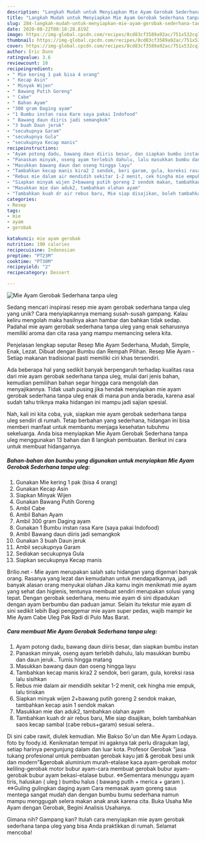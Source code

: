```yaml
---
description: "Langkah Mudah untuk Menyiapkan Mie Ayam Gerobak Sederhana tanpa uleg yang Lezat"
title: "Langkah Mudah untuk Menyiapkan Mie Ayam Gerobak Sederhana tanpa uleg yang Lezat"
slug: 284-langkah-mudah-untuk-menyiapkan-mie-ayam-gerobak-sederhana-tanpa-uleg-yang-lezat
date: 2020-08-22T08:18:28.819Z
image: https://img-global.cpcdn.com/recipes/8cd83cf3589a92ac/751x532cq70/mie-ayam-gerobak-sederhana-tanpa-uleg-foto-resep-utama.jpg
thumbnail: https://img-global.cpcdn.com/recipes/8cd83cf3589a92ac/751x532cq70/mie-ayam-gerobak-sederhana-tanpa-uleg-foto-resep-utama.jpg
cover: https://img-global.cpcdn.com/recipes/8cd83cf3589a92ac/751x532cq70/mie-ayam-gerobak-sederhana-tanpa-uleg-foto-resep-utama.jpg
author: Eric Dunn
ratingvalue: 3.6
reviewcount: 10
recipeingredient:
- " Mie kering 1 pak bisa 4 orang"
- " Kecap Asin"
- " Minyak Wijen"
- " Bawang Putih Goreng"
- " Cabe"
- " Bahan Ayam"
- "300 gram Daging ayam"
- "1 Bumbu instan rasa Kare saya pakai Indofood"
- " Bawang daun diiris jadi semangkok"
- "3 buah Daun jeruk"
- "secukupnya Garam"
- "secukupnya Gula"
- "secukupnya Kecap manis"
recipeinstructions:
- "Ayam potong dadu, bawang daun diiris besar, dan siapkan bumbu instan"
- "Panaskan minyak, oseng ayam terlebih dahulu, lalu masukkan bumbu dan daun jeruk.. Tumis hingga matang"
- "Masukkan bawang daun dan oseng hingga layu"
- "Tambahkan kecap manis kira2 2 sendok, beri garam, gula, koreksi rasa lalu sisihkan"
- "Rebus mie dalam air mendidih sekitar 1-2 menit, cek hingha mie empuk, lalu tiriskan"
- "Siapkan minyak wijen 2+bawang putih goreng 2 sendok makan, tambahkan kecap asin 1 sendok makan"
- "Masukkan mie dan aduk2, tambahkan olahan ayam"
- "Tambahkan kuah dr air rebus baru, Mie siap disajikan, boleh tambahkan saos kecap sambal (cabe rebus+garam) sesuai selera.."
categories:
- Resep
tags:
- mie
- ayam
- gerobak

katakunci: mie ayam gerobak 
nutrition: 190 calories
recipecuisine: Indonesian
preptime: "PT23M"
cooktime: "PT30M"
recipeyield: "2"
recipecategory: Dessert

---
```



![Mie Ayam Gerobak Sederhana tanpa uleg](https://img-global.cpcdn.com/recipes/8cd83cf3589a92ac/751x532cq70/mie-ayam-gerobak-sederhana-tanpa-uleg-foto-resep-utama.jpg)

Sedang mencari inspirasi resep mie ayam gerobak sederhana tanpa uleg yang unik? Cara menyiapkannya memang susah-susah gampang. Kalau keliru mengolah maka hasilnya akan hambar dan bahkan tidak sedap. Padahal mie ayam gerobak sederhana tanpa uleg yang enak seharusnya memiliki aroma dan cita rasa yang mampu memancing selera kita.

Penjelasan lengkap seputar Resep Mie Ayam Sederhana, Mudah, Simple, Enak, Lezat. Dibuat dengan Bumbu dan Rempah Pilihan. Resep Mie Ayam - Setiap makanan tradisional pasti memiliki ciri khas tersendiri.

Ada beberapa hal yang sedikit banyak berpengaruh terhadap kualitas rasa dari mie ayam gerobak sederhana tanpa uleg, mulai dari jenis bahan, kemudian pemilihan bahan segar hingga cara mengolah dan menyajikannya. Tidak usah pusing jika hendak menyiapkan mie ayam gerobak sederhana tanpa uleg enak di mana pun anda berada, karena asal sudah tahu triknya maka hidangan ini mampu jadi sajian spesial.


Nah, kali ini kita coba, yuk, siapkan mie ayam gerobak sederhana tanpa uleg sendiri di rumah. Tetap berbahan yang sederhana, hidangan ini bisa memberi manfaat untuk membantu menjaga kesehatan tubuhmu sekeluarga. Anda bisa menyiapkan Mie Ayam Gerobak Sederhana tanpa uleg menggunakan 13 bahan dan 8 langkah pembuatan. Berikut ini cara untuk membuat hidangannya.

<!--inarticleads1-->

##### Bahan-bahan dan bumbu yang digunakan untuk menyiapkan Mie Ayam Gerobak Sederhana tanpa uleg:

1. Gunakan  Mie kering 1 pak (bisa 4 orang)
1. Gunakan  Kecap Asin
1. Siapkan  Minyak Wijen
1. Gunakan  Bawang Putih Goreng
1. Ambil  Cabe
1. Ambil  Bahan Ayam
1. Ambil 300 gram Daging ayam
1. Gunakan 1 Bumbu instan rasa Kare (saya pakai Indofood)
1. Ambil  Bawang daun diiris jadi semangkok
1. Gunakan 3 buah Daun jeruk
1. Ambil secukupnya Garam
1. Sediakan secukupnya Gula
1. Siapkan secukupnya Kecap manis


Brilio.net - Mie ayam merupakan salah satu hidangan yang digemari banyak orang. Rasanya yang lezat dan kemudahan untuk mendapatkannya, jadi banyak alasan orang menyukai olahan Jika kamu ingin menikmati mie ayam yang sehat dan higienis, tentunya membuat sendiri merupakan solusi yang tepat. Dengan gerobak sederhana, menu mie ayam di sini dipadukan dengan ayam berbumbu dan paduan jamur. Selain itu tekstur mie ayam di sini sedikit lebih Bagi penggemar mie ayam super pedas, wajib mampir ke Mie Ayam Cabe Uleg Pak Radi di Pulo Mas Barat. 

<!--inarticleads2-->

##### Cara membuat Mie Ayam Gerobak Sederhana tanpa uleg:

1. Ayam potong dadu, bawang daun diiris besar, dan siapkan bumbu instan
1. Panaskan minyak, oseng ayam terlebih dahulu, lalu masukkan bumbu dan daun jeruk.. Tumis hingga matang
1. Masukkan bawang daun dan oseng hingga layu
1. Tambahkan kecap manis kira2 2 sendok, beri garam, gula, koreksi rasa lalu sisihkan
1. Rebus mie dalam air mendidih sekitar 1-2 menit, cek hingha mie empuk, lalu tiriskan
1. Siapkan minyak wijen 2+bawang putih goreng 2 sendok makan, tambahkan kecap asin 1 sendok makan
1. Masukkan mie dan aduk2, tambahkan olahan ayam
1. Tambahkan kuah dr air rebus baru, Mie siap disajikan, boleh tambahkan saos kecap sambal (cabe rebus+garam) sesuai selera..


Di sini cabe rawit, diulek kemudian. Mie Bakso So&#39;un dan Mie Ayam Lodaya. foto by foody.id. Kenikmatan tempat ini agaknya tak perlu diragukan lagi, setiap harinya pengunjung dalam dan luar kota. Profesor Gerobak &#34;jasa tukang profesional untuk pembuatan gerobak kayu jati &amp; gerobak besi unik dan modern&#34;&amp;gerobak aluminium murah-etalase kaca ayam-gerobak motor keliling-gerobak motor bubur ayam-cara membuat gerobak bubur ayam-gerobak bubur ayam bekasi-etalase bubur. ⇔Sementara menunggu ayam tiris, haluskan ( uleg ) bumbu halus ( bawang putih + merica + garam ). ⇔Guling gulingkan daging ayam Cara memasak ayam goreng saus mentega sangat mudah dan dengan bumbu bumu sederhana namun mampu menggugah selera makan anak anak karena cita. Buka Usaha Mie Ayam dengan Gerobak, Begini Analisis Usahanya. 

Gimana nih? Gampang kan? Itulah cara menyiapkan mie ayam gerobak sederhana tanpa uleg yang bisa Anda praktikkan di rumah. Selamat mencoba!
